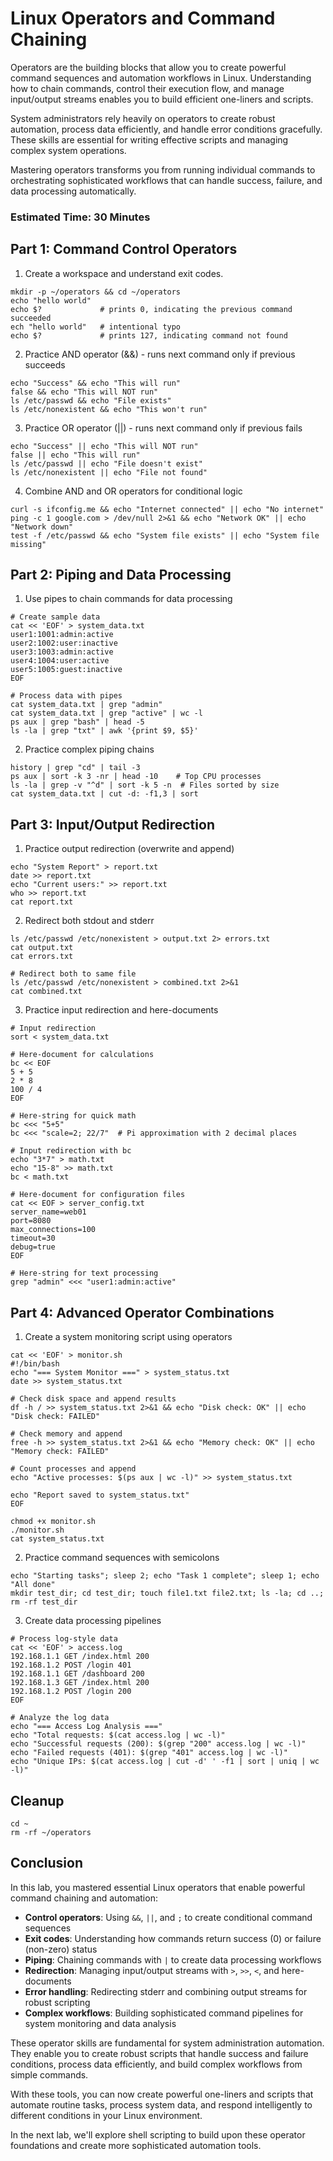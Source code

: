 # Linux Operators and Command Chaining

Operators are the building blocks that allow you to create powerful command sequences and automation workflows in Linux. Understanding how to chain commands, control their execution flow, and manage input/output streams enables you to build efficient one-liners and scripts.

System administrators rely heavily on operators to create robust automation, process data efficiently, and handle error conditions gracefully. These skills are essential for writing effective scripts and managing complex system operations.

Mastering operators transforms you from running individual commands to orchestrating sophisticated workflows that can handle success, failure, and data processing automatically.

### Estimated Time: 30 Minutes

## Part 1: Command Control Operators

1. Create a workspace and understand exit codes. 
```
mkdir -p ~/operators && cd ~/operators
echo "hello world"
echo $?             # prints 0, indicating the previous command succeeded
ech "hello world"   # intentional typo
echo $?             # prints 127, indicating command not found
```

2. Practice AND operator (&&) - runs next command only if previous succeeds
```
echo "Success" && echo "This will run"
false && echo "This will NOT run"
ls /etc/passwd && echo "File exists"
ls /etc/nonexistent && echo "This won't run"
```

3. Practice OR operator (||) - runs next command only if previous fails
```
echo "Success" || echo "This will NOT run"
false || echo "This will run"
ls /etc/passwd || echo "File doesn't exist"
ls /etc/nonexistent || echo "File not found"
```

4. Combine AND and OR operators for conditional logic
```
curl -s ifconfig.me && echo "Internet connected" || echo "No internet"
ping -c 1 google.com > /dev/null 2>&1 && echo "Network OK" || echo "Network down"
test -f /etc/passwd && echo "System file exists" || echo "System file missing"
```

## Part 2: Piping and Data Processing

1. Use pipes to chain commands for data processing
```
# Create sample data
cat << 'EOF' > system_data.txt
user1:1001:admin:active
user2:1002:user:inactive
user3:1003:admin:active
user4:1004:user:active
user5:1005:guest:inactive
EOF

# Process data with pipes
cat system_data.txt | grep "admin"
cat system_data.txt | grep "active" | wc -l
ps aux | grep "bash" | head -5
ls -la | grep "txt" | awk '{print $9, $5}'
```

2. Practice complex piping chains
```
history | grep "cd" | tail -3
ps aux | sort -k 3 -nr | head -10    # Top CPU processes
ls -la | grep -v "^d" | sort -k 5 -n  # Files sorted by size
cat system_data.txt | cut -d: -f1,3 | sort
```

## Part 3: Input/Output Redirection

1. Practice output redirection (overwrite and append)
```
echo "System Report" > report.txt
date >> report.txt
echo "Current users:" >> report.txt
who >> report.txt
cat report.txt
```

2. Redirect both stdout and stderr
```
ls /etc/passwd /etc/nonexistent > output.txt 2> errors.txt
cat output.txt
cat errors.txt

# Redirect both to same file
ls /etc/passwd /etc/nonexistent > combined.txt 2>&1
cat combined.txt
```

3. Practice input redirection and here-documents
```
# Input redirection
sort < system_data.txt

# Here-document for calculations
bc << EOF
5 + 5
2 * 8
100 / 4
EOF

# Here-string for quick math
bc <<< "5+5"
bc <<< "scale=2; 22/7"  # Pi approximation with 2 decimal places

# Input redirection with bc
echo "3*7" > math.txt
echo "15-8" >> math.txt
bc < math.txt

# Here-document for configuration files
cat << EOF > server_config.txt
server_name=web01
port=8080
max_connections=100
timeout=30
debug=true
EOF

# Here-string for text processing
grep "admin" <<< "user1:admin:active"
```

## Part 4: Advanced Operator Combinations

1. Create a system monitoring script using operators
```
cat << 'EOF' > monitor.sh
#!/bin/bash
echo "=== System Monitor ===" > system_status.txt
date >> system_status.txt

# Check disk space and append results
df -h / >> system_status.txt 2>&1 && echo "Disk check: OK" || echo "Disk check: FAILED"

# Check memory and append
free -h >> system_status.txt 2>&1 && echo "Memory check: OK" || echo "Memory check: FAILED"

# Count processes and append
echo "Active processes: $(ps aux | wc -l)" >> system_status.txt

echo "Report saved to system_status.txt"
EOF

chmod +x monitor.sh
./monitor.sh
cat system_status.txt
```

2. Practice command sequences with semicolons
```
echo "Starting tasks"; sleep 2; echo "Task 1 complete"; sleep 1; echo "All done"
mkdir test_dir; cd test_dir; touch file1.txt file2.txt; ls -la; cd ..; rm -rf test_dir
```

3. Create data processing pipelines
```
# Process log-style data
cat << 'EOF' > access.log
192.168.1.1 GET /index.html 200
192.168.1.2 POST /login 401
192.168.1.1 GET /dashboard 200
192.168.1.3 GET /index.html 200
192.168.1.2 POST /login 200
EOF

# Analyze the log data
echo "=== Access Log Analysis ==="
echo "Total requests: $(cat access.log | wc -l)"
echo "Successful requests (200): $(grep "200" access.log | wc -l)"
echo "Failed requests (401): $(grep "401" access.log | wc -l)"
echo "Unique IPs: $(cat access.log | cut -d' ' -f1 | sort | uniq | wc -l)"
```

## Cleanup
```
cd ~
rm -rf ~/operators
```

## Conclusion

In this lab, you mastered essential Linux operators that enable powerful command chaining and automation:

- **Control operators**: Using `&&`, `||`, and `;` to create conditional command sequences
- **Exit codes**: Understanding how commands return success (0) or failure (non-zero) status
- **Piping**: Chaining commands with `|` to create data processing workflows
- **Redirection**: Managing input/output streams with `>`, `>>`, `<`, and here-documents
- **Error handling**: Redirecting stderr and combining output streams for robust scripting
- **Complex workflows**: Building sophisticated command pipelines for system monitoring and data analysis

These operator skills are fundamental for system administration automation. They enable you to create robust scripts that handle success and failure conditions, process data efficiently, and build complex workflows from simple commands.

With these tools, you can now create powerful one-liners and scripts that automate routine tasks, process system data, and respond intelligently to different conditions in your Linux environment.

In the next lab, we'll explore shell scripting to build upon these operator foundations and create more sophisticated automation tools.
